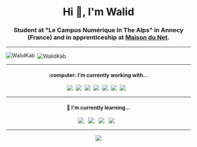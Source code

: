 <h1 align="center">Hi 👋, I'm Walid</h1>
<h3 align="center">Student at "Le Campus Numérique In The Alps" in Annecy (France) and in apprenticeship at <a href="https://maisondunet.com/">Maison du Net</a>.</h3>

***
<p><img align="left" src="https://github-readme-stats.vercel.app/api/top-langs?username=WalidKab&show_icons=true&locale=en&layout=compact" alt="WalidKab" /></p>

<p>&nbsp;<img align="center" src="https://github-readme-stats.vercel.app/api?username=WalidKab&show_icons=true&locale=en" alt="WalidKab" /></p>
</p>
</div>

***
<div align='center'>
<h4>:computer: I’m currently working with...</h4>

<p>
  <img src="https://img.shields.io/badge/HTML5%20-%23e34f26.svg?&style=for-the-badge&logo=html5&logoColor=white" />&nbsp;&nbsp;<img src="https://img.shields.io/badge/css3%20-%137572B6.svg?&style=for-the-badge&logo=css3&logoColor=white" />&nbsp;&nbsp;<img src="https://img.shields.io/badge/javascript%20-%23F7DF1E.svg?&style=for-the-badge&logo=javascript&logoColor=white" />&nbsp;&nbsp;<img src="https://img.shields.io/badge/-PHP-5dbcd2?style=for-the-badge&logo=php" />&nbsp;&nbsp;<img src="https://img.shields.io/badge/-Wordpress-FF2D20?style=for-the-badge&logo=wordpress&logoColor=white" />&nbsp;&nbsp;<img src="https://img.shields.io/badge/prestashop - pink?&style=for-the-badge&logo=prestashop&logoColor=white" />&nbsp;&nbsp;<img src="https://img.shields.io/badge/MySQL%20-4479A1?&style=for-the-badge&logo=mysql&logoColor=white" />&nbsp;&nbsp;&nbsp;
</p>
</div>

***
<div align='center'>
<h4>🌱 I'm currently learning...</h4>
<p>
 <img src="https://img.shields.io/badge/-VueJS-00ADD8?style=for-the-badge&logo=go&logoColor=white" />&nbsp;&nbsp;&nbsp;<img src="https://img.shields.io/badge/Laravel%20-red?&style=for-the-badge&logo=laravel&logoColor=white" />&nbsp;&nbsp;&nbsp;<img src="https://img.shields.io/badge/Java%20-orange?&style=for-the-badge&logo=java&logoColor=white" />&nbsp;&nbsp;&nbsp;<img src="https://img.shields.io/badge/Symfony%20-000000?&style=for-the-badge&logo=symfony&logoColor=white" />&nbsp;&nbsp;&nbsp;
</p>
</div>

***
<div align='center'>
 
 <a href="mailto:kabli.walid@gmail.com"><img src="https://img.shields.io/badge/email-%23D14836.svg?&style=for-the-badge&logo=gmail&logoColor=white" /></a>
  
</div>
